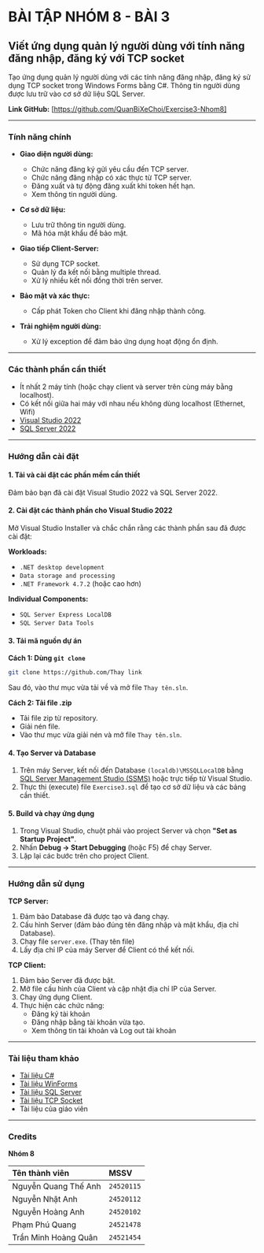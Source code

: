 # BÀI TẬP NHÓM 8 - BÀI 3

## Viết ứng dụng quản lý người dùng với tính năng đăng nhập, đăng ký với TCP socket

Tạo ứng dụng quản lý người dùng với các tính năng đăng nhập, đăng ký sử dụng TCP socket trong Windows Forms bằng C\#. Thông tin người dùng được lưu trữ vào cơ sở dữ liệu SQL Server.

**Link GitHub:** [https://github.com/QuanBiXeChoi/Exercise3-Nhom8]

-----

### Tính năng chính

  * **Giao diện người dùng:**
      * Chức năng đăng ký gửi yêu cầu đến TCP server.
      * Chức năng đăng nhập có xác thực từ TCP server.
      * Đăng xuất và tự động đăng xuất khi token hết hạn.
      * Xem thông tin người dùng.

  * **Cơ sở dữ liệu:**
      * Lưu trữ thông tin người dùng.
      * Mã hóa mật khẩu để bảo mật.

  * **Giao tiếp Client-Server:**
      * Sử dụng TCP socket.
      * Quản lý đa kết nối bằng multiple thread.
      * Xử lý nhiều kết nối đồng thời trên server.

  * **Bảo mật và xác thực:**
      * Cấp phát Token cho Client khi đăng nhập thành công.

  * **Trải nghiệm người dùng:**
      * Xử lý exception để đảm bảo ứng dụng hoạt động ổn định.

-----

### Các thành phần cần thiết

  * Ít nhất 2 máy tính (hoặc chạy client và server trên cùng máy bằng localhost).
  * Có kết nối giữa hai máy với nhau nếu không dùng localhost (Ethernet, Wifi)
  * [Visual Studio 2022](https://visualstudio.microsoft.com/vs/)
  * [SQL Server 2022](https://www.microsoft.com/vi-vn/sql-server/sql-server-downloads)

-----

### Hướng dẫn cài đặt

#### 1\. Tải và cài đặt các phần mềm cần thiết

Đảm bảo bạn đã cài đặt Visual Studio 2022 và SQL Server 2022.

#### 2\. Cài đặt các thành phần cho Visual Studio 2022

Mở Visual Studio Installer và chắc chắn rằng các thành phần sau đã được cài đặt:

**Workloads:**

  * `.NET desktop development`
  * `Data storage and processing`
  * `.NET Framework 4.7.2` (hoặc cao hơn)

**Individual Components:**

  * `SQL Server Express LocalDB`
  * `SQL Server Data Tools`

#### 3\. Tải mã nguồn dự án

**Cách 1: Dùng `git clone`**

```bash
git clone https://github.com/Thay link
```

Sau đó, vào thư mục vừa tải về và mở file `Thay tên.sln`.

**Cách 2: Tải file .zip**

  * Tải file zip từ repository.
  * Giải nén file.
  * Vào thư mục vừa giải nén và mở file `Thay tên.sln`.

#### 4\. Tạo Server và Database

1.  Trên máy Server, kết nối đến Database `(localdb)\MSSQLLocalDB` bằng [SQL Server Management Studio (SSMS)](https://learn.microsoft.com/en-us/ssms/) hoặc trực tiếp từ Visual Studio.
2.  Thực thi (execute) file `Exercise3.sql` để tạo cơ sở dữ liệu và các bảng cần thiết.

#### 5\. Build và chạy ứng dụng

1.  Trong Visual Studio, chuột phải vào project Server và chọn **"Set as Startup Project"**.
2.  Nhấn **Debug -\> Start Debugging** (hoặc F5) để chạy Server.
3.  Lặp lại các bước trên cho project Client.

-----

### Hướng dẫn sử dụng

**TCP Server:**

1.  Đảm bảo Database đã được tạo và đang chạy.
2.  Cấu hình Server (đảm bảo đúng tên đăng nhập và mật khẩu, địa chỉ Database).
3.  Chạy file `server.exe`. (Thay tên file)
4.  Lấy địa chỉ IP của máy Server để Client có thể kết nối.

**TCP Client:**

1.  Đảm bảo Server đã được bật.
2.  Mở file cấu hình của Client và cập nhật địa chỉ IP của Server.
3.  Chạy ứng dụng Client.
4.  Thực hiện các chức năng:
      * Đăng ký tài khoản
      * Đăng nhập bằng tài khoản vừa tạo.
      * Xem thông tin tài khoản và Log out tài khoản

-----

### Tài liệu tham khảo

  * [Tài liệu C\#](https://docs.microsoft.com/en-us/dotnet/csharp/)
  * [Tài liệu WinForms](https://learn.microsoft.com/vi-vn/dotnet/desktop/winforms/)
  * [Tài liệu SQL Server](https://learn.microsoft.com/en-us/sql/?view=sql-server-ver17)
  * [Tài liệu TCP Socket](https://learn.microsoft.com/en-us/dotnet/fundamentals/networking/sockets/socket-services)
  * Tài liệu của giáo viên

-----

### Credits

**Nhóm 8**

| Tên thành viên | MSSV |
| :--- | :--- |
| Nguyễn Quang Thế Anh | `24520115` |
| Nguyễn Nhật Anh | `24520112` |
| Nguyễn Hoàng Anh | `24520102` |
| Phạm Phú Quang | `24521478` |
| Trần Minh Hoàng Quân | `24521454` |


